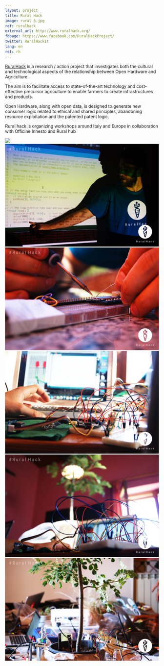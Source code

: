 ```yaml
---
layout: project
title: Rural Hack
image: rural 6.jpg
ref: ruralhack
external_url: http://www.ruralhack.org/
fbpage: https://www.facebook.com/RuralHackProject/
twitter: RuralHackIt
lang: en
ref: rh
---
```

[RuralHack](http://www.ruralhack.org/) is a research / action project that investigates both the cultural and technological aspects of the relationship between Open Hardware and Agriculture.

The aim is to facilitate access to state-of-the-art technology and cost-effective precursor agriculture to enable farmers to create infrastructures and products.

Open Hardware, along with open data, is designed to generate new consumer logic related to ethical and shared principles, abandoning resource exploitation and the patented patent logic.

Rural hack is organizing workshops around Italy and Europe in collaboration with Officine Innesto and Rural hub


<div class="photo-carousel">
    <img src="/images/projects/rural 1.jpg">
    <img src="/images/projects/rural 2.jpg">
    <img src="/images/projects/rural 3.jpg">
    <img src="/images/projects/rural 4.jpg">
    <img src="/images/projects/rural 5.jpg">
    <img src="/images/projects/rural 6.jpg">
</div>
